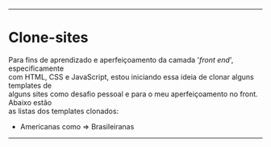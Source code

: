 ***
# Clone-sites


Para fins de aprendizado e aperfeiçoamento da camada '*_front end_*', especificamente  
com HTML, CSS e JavaScript, estou iniciando essa ideia de clonar alguns templates de  
alguns sites como desafio pessoal e para o meu aperfeiçoamento no front. Abaixo estão  
as listas dos templates clonados:

- Americanas como => Brasileiranas

***
